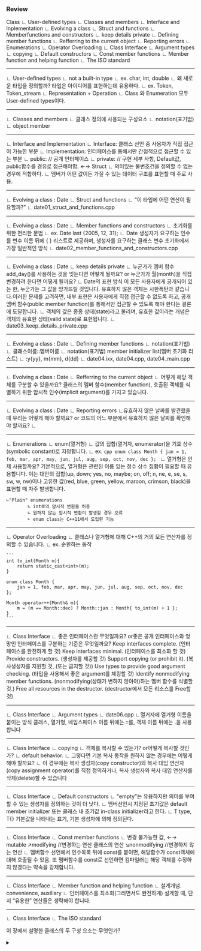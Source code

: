 ﻿### Review

Class
 ∟ User-defined types
 ∟ Classes and members
 ∟ Interface and Inplementation
 ∟ Evolving a class
	∟ Struct and functions
	∟ Memberfunctions and constructors
	∟ keep details private
	∟ Defining member functions
	∟ Refferring to the current object
	∟ Reporting errors
 ∟ Enumerations
 ∟ Operator Overloading
 ∟ Class Interface
	∟ Argument types
	∟ copying
	∟ Default constructors
	∟ Const member functions
	∟ Member function and helping function
	∟ The ISO standard

----------------------------------------------------------------------
 ∟ User-defined types
	∟ not a built-in type
				∟ ex. char, int, double
	∟ 왜 새로운 타입을 정의할까? 타입은 아이디어를 표현하는데 유용하다.
												∟ ex. Token, Token_stream
												∟ Representation + Operation
	∟ Class 와 Enumeration 모두 User-defined types이다. 

----------------------------------------------------------------------
 ∟ Classes and members
				∟ 클래스 정의에 사용되는 구성요소
				∟ notation(표기법)
					∟ object.member 

----------------------------------------------------------------------
 ∟ Interface and Implementation
	∟ Interface: 클래스 선언 중 사용자가 직접 접근이 가능한 부분 
	∟ Implementation: 인터페이스를 통해서만 간접적으로 접근할 수 있는 부분 
	∟ public: // 공개 인터페이스
	∟ private: // 구현 세부 사항, Default값, public함수를 경유로 접근해야함.
←→ Struct 
	∟ 의미있는 불변조건을 정의할 수 없는 경우에 적합하다.
	∟ 멤버가 어떤 값이든 가질 수 있는 데이터 구조를 표현할 때 주로 사용.


----------------------------------------------------------------------
 ∟ Evolving a class : Date 
	∟ Struct and functions
		∟ “이 타입에 어떤 연산이 필요할까?”
		∟ date01_struct_and_functions.cpp

----------------------------------------------------------------------
 ∟ Evolving a class : Date 
	∟ Member functions and constructors
								∟ 초기화를 위한 편리한 문법 
		∟ ex. Date last {2005, 12, 31};
				∟ Date 생성자가 요구하는 인수를 변수 이름 뒤에 
				{ } 리스트로 제공하며, 생성자를 요구하는 클래스 
				변수 초기화에서 가장 일반적인 방식
		∟ date02_member_functions_and_constructors.cpp

----------------------------------------------------------------------

 ∟ Evolving a class : Date 
	∟ keep details private
		∟ 누군가가 멤버 함수 add_day()를 사용하는 것을 잊는다면 어떻게 될까요?
		or 누군가가 월(month)을 직접 변경하려 한다면 어떻게 될까요?
		∟ Date의 표현 방식 이 모든 사용자에게 공개되어 있는 한, 
		누군가는 그 값을 망가뜨릴 것입니다.
		유효하지 않은 객체는 시한폭탄과 같습니다.이러한 문제를 고려하면, 
		내부 표현은 사용자에게 직접 접근할 수 없도록 하고,
		공개 멤버 함수(public member function)를 통해서만 
		접근할 수 있도록 해야 한다는 결론에 도달합니다.
		∟ 객체의 값은 종종 상태(state)라고 불리며, 
		유효한 값이라는 개념은 객체의 유효한 상태(valid state)로 표현됩니다.
		∟ date03_keep_details_private.cpp

----------------------------------------------------------------------
 ∟ Evolving a class : Date 
	∟ Defining member functions
		∟ notation(표기법)
			∟ 클래스이름::멤버이름 
		∟ notation(표기법) member initializer list(멤버 초기화 리스트)
			∟ :y{yy}, m{mm}, d{dd}
		∟ date04.ixx, date04.cpp, date04_main.cpp

----------------------------------------------------------------------
 ∟ Evolving a class : Date 
	∟ Refferring to the current object
		∟ 어떻게 해당 객체를 구분할 수 있을까요?
		클래스의 멤버 함수(member function), 호출된 객체를 식별하기 위한 
		암시적 인수(implicit argument)를 가지고 있습니다.


----------------------------------------------------------------------
 ∟ Evolving a class : Date 
	∟ Reporting errors
	∟유효하지 않은 날짜를 발견했을 때 우리는 어떻게 해야 할까요?
	or 코드의 어느 부분에서 유효하지 않은 날짜를 확인해야 할까요?
	∟ 

----------------------------------------------------------------------
 ∟ Enumerations
	∟ enum(열거형)
	∟ 값의 집합(열거자, enumerator)을 기호 상수(symbolic constant)로 지정합니다.
	∟ ex. ```cpp
			enum class Month {
				jan = 1, feb, mar, apr, may, jun, jul, aug, sep, oct, nov, dec
			};
			```
	∟ 열거형은 언제 사용할까요?
	기본적으로, 열거형은 관련된 이름 있는 정수 상수 집합이 필요할 때 유용합니다. 
	이는 대안의 집합(up, down; yes, no, maybe; on, off; n, ne, e, se, s, sw, w, nw)이나 
	고유한 값(red, blue, green, yellow, maroon, crimson, black)을 표현할 때 자주 발생합니다.

	∟"Plain" enumerations
			∟ int로의 암시적 변환을 허용
			∟ 원하지 않는 암시적 변환이 발생할 경우 오류
			∟ enum class는 C++11에서 도입된 기능

----------------------------------------------------------------------
 ∟ Operator Overloading
	∟ 클래스나 열거형에 대해 C++의 거의 모든 연산자를 정의할 수 있습니다.
	∟ ex. 순환하는 동작
	
	```
	int to_int(Month m){
		return static_cast<int>(m);
	}

	enum class Month {
		jan = 1, feb, mar, apr, may, jun, jul, aug, sep, oct, nov, dec
	};

	Month operator++(Month& m){
		m = (m == Month::dec) ? Month::jan : Month{ to_int(m) + 1 };
	}
	```

----------------------------------------------------------------------
 ∟ Class Interface
	∟ 좋은 인터페이스란 무엇일까요? 
	or좋은 공개 인터페이스와 엉망인 인터페이스를 구분하는 기준은 무엇일까요?
	Keep interfaces complete.
	(인터페이스를 완전하게 할 것)
	Keep interfaces minimal. 
	(인터페이스를 최소화 할 것)
	Provide constructors. 
	(생성자를 제공할 것)
	Support copying (or prohibit it). 
	(복사생성자를 지원할 것, (또는 금지할 것))
	Use types to provide good argument checking.
	(타입을 사용해서 좋은 argument를 체킹할 것)
	Identify nonmodifying member functions. 
	(nonmodifying(상태가 변하지 않아야)하는 멤버 함수를 식별할 것.)
	Free all resources in the destructor. 
	(destructor에서 모든 리소스를 Free할 것)
	
----------------------------------------------------------------------
 ∟ Class Interface
	∟ Argument types
		∟ date06.cpp
		∟열거자에 열거형 이름을 붙이는 방식
		클래스, 열거형, 네임스페이스 이름 뒤에는 ::를, 객체 이름 뒤에는 .을 사용합니다 



----------------------------------------------------------------------
 ∟ Class Interface
	∟ copying
		∟ 객체를 복사할 수 있는가?
		or어떻게 복사할 것인가?
				  ∟ default behavior.
						∟ 그렇다면 기본 복사 동작을 원하지 않는 
						경우에는 어떻게 해야 할까요? 
							∟ 이 경우에는 복사 생성자(copy constructor)와 
							복사 대입 연산자(copy assignment operator)를 직접 정의하거나, 
							복사 생성자와 복사 대입 연산자를 삭제(delete)할 수 있습니다

----------------------------------------------------------------------
 ∟ Class Interface
	∟ Default constructors
		∟ "empty"는 유용하지만 의미를 부여할 수 있는 생성자를 정의하는 것이 더 낫다.
								∟ 멤버선언시 지정된 초기값은 default member initializer 또는
								클래스 내 초기값 in-class initializer라고 한다.
		∟ T type, T{} 기본값을 나타내는 표기, 기본 생성자에 의해 정의된다.

	
----------------------------------------------------------------------
 ∟ Class Interface
	∟ Const member functions
		∟ 변경 불가능한 값, ←→ mutable 
				↗modifying //변경하는 연산
	클래스의 연산 
				↘nonmodifying //변경하지 않는 연산
		∟ 멤버함수 선언에서 인수목록 뒤에 const를 붙이면, 해당함수가 const객체에 대해
		호출될 수 있음.
		또 멤버함수를 const로 선언하면 컴파일러는 해당 객체를 수정하지 않겠다는 약속을
		강제합니다.

----------------------------------------------------------------------
 ∟ Class Interface
	∟ Member function and helping function
							∟ 설계개념. convenience, auxiliary
		∟ 인터페이스를 최소화(그러면서도 완전하게) 설계할 때, 
		단지 “유용한” 연산들은 생략해야 합니다.


----------------------------------------------------------------------
 ∟ Class Interface
	∟ The ISO standard






이 장에서 설명한 클래스의 두 구성 요소는 무엇인가?
<details><summary></summary>

<details>

클래스에서 인터페이스(interface)와 구현(implementation)의 차이는 무엇인가?
<details><summary></summary>

<details>

§8.4.1의 struct Date가 가진 한계와 문제점은 무엇인가?
<details><summary></summary>

<details>

Date 타입에 init_day() 함수 대신 생성자를 사용하는 이유는 무엇인가?
<details><summary></summary>

<details>

불변 조건(invariant)이란 무엇인가? 예를 들어 설명하시오.
<details><summary></summary>

<details>

함수는 언제 클래스 정의 내부에 작성해야 하며, 언제 외부에 정의해야 하는가? 그 이유는?
<details><summary></summary>

<details>

기본 생성자(default constructor)란 무엇이며, 언제 필요한가?
<details><summary></summary>

<details>

기본 멤버 초기값(default member initializer)이란 무엇인가?
<details><summary></summary>

<details>

프로그램에서 연산자 오버로딩(operator overloading)은 언제 사용해야 하는가? 
오버로딩하고 싶은 연산자 목록과 그 이유를 제시하시오. 
C++에서 정의할 수 있는 연산자는 무엇인가?
<details><summary></summary>

<details>

클래스의 공개 인터페이스는 가능한 한 작게 유지해야 하는 이유는 무엇인가?
<details><summary></summary>

<details>

멤버 함수에 const를 추가하면 어떤 효과가 있는가?
<details><summary></summary>

<details>

“보조 함수(helper function)”는 왜 클래스 정의 외부에 두는 것이 좋은가?
<details><summary></summary>

<details>

enum class와 “일반적인” enum의 차이는 무엇인가?
<details><summary></summary>

<details>

책이 대출될 때를 기록하는 Transaction이라는 구조체(struct)를 포함하시오. 
이 구조체는 Book, Patron, Date를 포함해야 한다.
<details><summary></summary>

<details>

대출된 책들을 기록하기 위한 Transaction 벡터를 생성하시오.
<details><summary></summary>

<details>

도서관에 책을 추가하는 함수, 이용자를 추가하는 함수, 책을 대출하는 함수를 작성하시오.
<details><summary></summary>

<details>

책을 대출할 때, 해당 이용자와 책이 도서관에 존재하는지 확인하시오. 
존재하지 않을 경우 오류를 보고하시오.
<details><summary></summary>

<details>

이용자가 요금을 미납했는지 확인하시오. 미납 시 오류를 보고하시오.
<details><summary></summary>

<details>

문제가 없을 경우 Transaction을 생성하고 Transaction 벡터에 추가하시오.
<details><summary></summary>

<details>

요금을 미납한 Patron의 이름을 포함하는 벡터를 반환하는 함수를 작성하시오.
<details><summary></summary>

<details>

